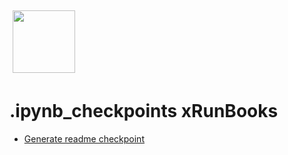 <img align="center" src="https://unskript.com/assets/favicon.png" width="100" height="100" style="padding: 5px">

 # .ipynb_checkpoints xRunBooks

* [Generate readme checkpoint](https://github.com/unskript/Awesome-CloudOps-Automation/tree/master)
